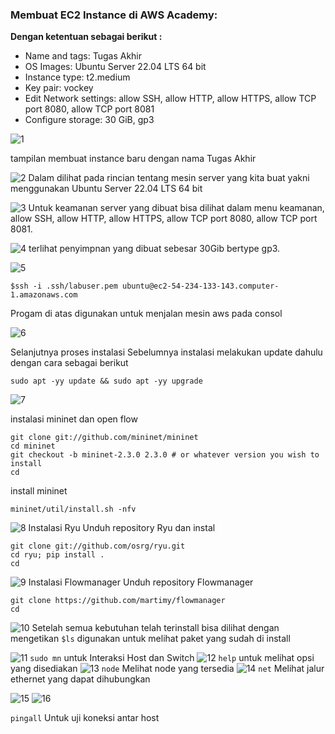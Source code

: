 ### Membuat EC2 Instance di AWS Academy: 
**Dengan ketentuan sebagai berikut :**
- Name and tags: Tugas Akhir
- OS Images: Ubuntu Server 22.04 LTS 64 bit
- Instance type: t2.medium
- Key pair: vockey
- Edit Network settings: allow SSH, allow HTTP, allow HTTPS, allow TCP port 8080, allow TCP port 8081
- Configure storage: 30 GiB, gp3

![1](https://user-images.githubusercontent.com/64295717/172334427-949d466a-a0d4-4bdb-9a4f-13bdd027ae74.PNG)

tampilan membuat instance baru dengan nama Tugas Akhir

![2](https://user-images.githubusercontent.com/64295717/172335493-f51092a3-1b7e-4739-9302-3a893969c298.PNG)
Dalam dilihat pada rincian tentang mesin server yang kita buat yakni menggunakan Ubuntu Server 22.04 LTS 64 bit

![3](https://user-images.githubusercontent.com/64295717/172335804-07329b28-2f06-4f5f-a74c-7f1a80f1d8de.PNG)
Untuk keamanan server yang dibuat bisa dilihat dalam menu keamanan, allow SSH, allow HTTP, allow HTTPS, allow TCP port 8080, allow TCP port 8081.

![4](https://user-images.githubusercontent.com/64295717/172337204-73e78adf-7170-41ca-b13f-0780875bc403.PNG)
terlihat penyimpnan yang dibuat sebesar 30Gib bertype gp3.

![5](https://user-images.githubusercontent.com/64295717/172337410-18041120-097b-4aa9-be9d-5d30748cb7c6.PNG)
```
$ssh -i .ssh/labuser.pem ubuntu@ec2-54-234-133-143.computer-1.amazonaws.com
```
Progam di atas digunakan untuk menjalan mesin aws pada consol

![6](https://user-images.githubusercontent.com/64295717/172340249-4b29e7d7-4778-4652-975c-66025eb4e3d5.PNG)

Selanjutnya proses instalasi
Sebelumnya instalasi melakukan update dahulu dengan cara sebagai berikut
```
sudo apt -yy update && sudo apt -yy upgrade
```
![7](https://user-images.githubusercontent.com/64295717/172340453-bb83b53d-6af4-4ecc-9a18-1851e71ff8ae.PNG)

instalasi mininet dan open flow
```
git clone git://github.com/mininet/mininet
cd mininet
git checkout -b mininet-2.3.0 2.3.0 # or whatever version you wish to install
cd
```

install mininet
```
mininet/util/install.sh -nfv
```
![8](https://user-images.githubusercontent.com/64295717/172340728-2cc420e2-f14d-4aa6-8893-b4f41d22fcc7.PNG)
Instalasi Ryu Unduh repository Ryu dan instal
```
git clone git://github.com/osrg/ryu.git
cd ryu; pip install .
cd
```
![9](https://user-images.githubusercontent.com/64295717/172340802-0c2bc087-065e-473c-b472-9629d7cd0513.PNG)
Instalasi Flowmanager Unduh repository Flowmanager
```
git clone https://github.com/martimy/flowmanager
cd
```
![10](https://user-images.githubusercontent.com/64295717/172341345-3dc0307e-e2d6-4bd6-b9a7-22219d0ffe32.PNG)
Setelah semua kebutuhan telah terinstall bisa dilihat dengan mengetikan 
`$ls` digunakan untuk melihat paket yang sudah di install

![11](https://user-images.githubusercontent.com/64295717/172341468-704b1836-5f89-41d0-8afa-3393debb4573.PNG)
`sudo mn` untuk Interaksi Host dan Switch
![12](https://user-images.githubusercontent.com/64295717/172341728-8c96a9cf-a109-4510-8c15-e11088608721.PNG)
`help` untuk melihat opsi yang disediakan
![13](https://user-images.githubusercontent.com/64295717/172342189-8abe37cd-cc0b-4537-858a-b0af57180f79.PNG)
`node` Melihat node yang tersedia
![14](https://user-images.githubusercontent.com/64295717/172342649-4b6a4f48-78e9-4ef3-a28d-091eef39f842.PNG)
`net` Melihat jalur ethernet yang dapat dihubungkan

![15](https://user-images.githubusercontent.com/64295717/172345163-53f0b6a5-4eb5-4e6d-ac7d-b97fbdf12e4b.PNG)
![16](https://user-images.githubusercontent.com/64295717/172345223-a7616009-9455-4ab8-a543-5093513b9ff9.PNG)

`pingall` Untuk uji koneksi antar host
